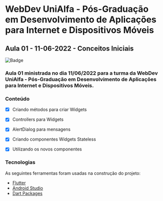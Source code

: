 # WebDev UniAlfa - Pós-Graduação em Desenvolvimento de Aplicações para Internet e Dispositivos Móveis
## Aula 01 - 11-06-2022 - Conceitos Iniciais

![Badge](https://img.shields.io/badge/Marcos%20Dias%20Vendramini-Flutter-blue)

### Aula 01 ministrada no dia 11/06/2022 para a turma da WebDev UniAlfa - Pós-Graduação em Desenvolvimento de Aplicações para Internet e Dispositivos Móveis.

### Conteúdo

- [x] Criando métodos para criar Widgets
- [x] Controllers para Widgets
- [x] AlertDialog para mensagens
- [x] Criando componentes Widgets Stateless
- [x] Utilizando os novos componentes


### Tecnologias

As seguintes ferramentas foram usadas na construção do projeto:

- [Flutter](https://flutter.dev/)
- [Android Studio](https://developer.android.com/studio)
- [Dart Packages](https://pub.dev/)